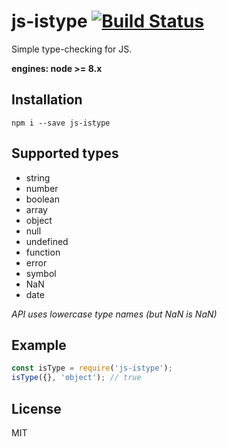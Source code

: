 # js-istype [![Build Status](https://travis-ci.org/iamdevonbutler/js-istype.svg?branch=master)](https://travis-ci.org/iamdevonbutler/js-istype-checking)

Simple type-checking for JS.

**engines: node >= 8.x**

## Installation
```
npm i --save js-istype
```

## Supported types
- string
- number
- boolean
- array
- object
- null
- undefined
- function
- error
- symbol
- NaN
- date

*API uses lowercase type names (but NaN is NaN)*

## Example
```javascript
const isType = require('js-istype');
isType({}, 'object'); // true
```

## License
MIT
